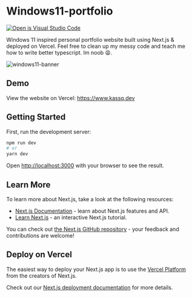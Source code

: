 # Windows11-portfolio
[![Open is Visual Studio Code](https://open.vscode.dev/badges/open-in-vscode.svg)](https://open.vscode.dev/KasperiP/windows11-portfolio)

Windows 11 inspired personal portfolio website built using Next.js & deployed on Vercel. Feel free to clean up my messy code and teach me how to write better typescript. Im noob 😩.

![windows11-banner](https://i.imgur.com/muQyeAG.png)

## Demo
View the website on Vercel: https://www.kassq.dev

## Getting Started

First, run the development server:

```bash
npm run dev
# or
yarn dev
```

Open [http://localhost:3000](http://localhost:3000) with your browser to see the result.


## Learn More

To learn more about Next.js, take a look at the following resources:

- [Next.js Documentation](https://nextjs.org/docs) - learn about Next.js features and API.
- [Learn Next.js](https://nextjs.org/learn) - an interactive Next.js tutorial.

You can check out [the Next.js GitHub repository](https://github.com/vercel/next.js/) - your feedback and contributions are welcome!

## Deploy on Vercel

The easiest way to deploy your Next.js app is to use the [Vercel Platform](https://vercel.com/new?utm_medium=default-template&filter=next.js&utm_source=create-next-app&utm_campaign=create-next-app-readme) from the creators of Next.js.

Check out our [Next.js deployment documentation](https://nextjs.org/docs/deployment) for more details.
